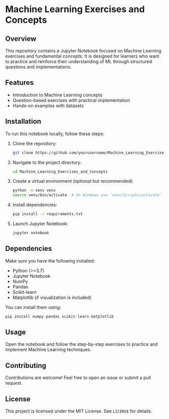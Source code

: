 # Machine Learning Exercises and Concepts

## Overview
This repository contains a Jupyter Notebook focused on Machine Learning exercises and fundamental concepts. It is designed for learners who want to practice and reinforce their understanding of ML through structured questions and implementations.

## Features
- Introduction to Machine Learning concepts
- Question-based exercises with practical implementation
- Hands-on examples with datasets

## Installation
To run this notebook locally, follow these steps:

1. Clone the repository:
   ```sh
   git clone https://github.com/yourusername/Machine_Learning_Exercises_and_Concepts.git
   ```
2. Navigate to the project directory:
   ```sh
   cd Machine_Learning_Exercises_and_Concepts
   ```
3. Create a virtual environment (optional but recommended):
   ```sh
   python -m venv venv
   source venv/bin/activate  # On Windows use `venv\Scripts\activate`
   ```
4. Install dependencies:
   ```sh
   pip install -r requirements.txt
   ```
5. Launch Jupyter Notebook:
   ```sh
   jupyter notebook
   ```

## Dependencies
Make sure you have the following installed:
- Python (>=3.7)
- Jupyter Notebook
- NumPy
- Pandas
- Scikit-learn
- Matplotlib (if visualization is included)

You can install them using:
```sh
pip install numpy pandas scikit-learn matplotlib
```

## Usage
Open the notebook and follow the step-by-step exercises to practice and implement Machine Learning techniques.

## Contributing
Contributions are welcome! Feel free to open an issue or submit a pull request.

## License
This project is licensed under the MIT License. See `LICENSE` for details.

